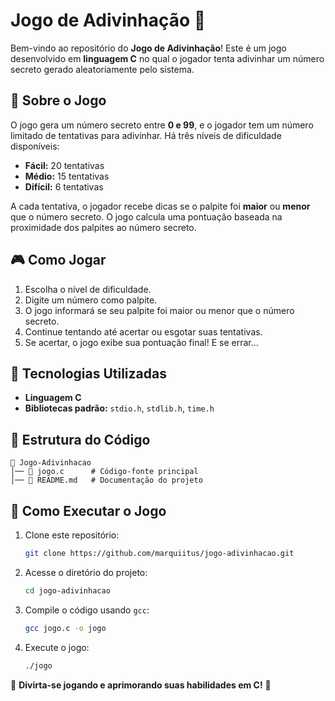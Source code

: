 # Jogo de Adivinhação 🎯

Bem-vindo ao repositório do **Jogo de Adivinhação**! Este é um jogo desenvolvido em **linguagem C** no qual o jogador tenta adivinhar um número secreto gerado aleatoriamente pelo sistema.

## 📌 Sobre o Jogo
O jogo gera um número secreto entre **0 e 99**, e o jogador tem um número limitado de tentativas para adivinhar. Há três níveis de dificuldade disponíveis:

- **Fácil:** 20 tentativas
- **Médio:** 15 tentativas
- **Difícil:** 6 tentativas

A cada tentativa, o jogador recebe dicas se o palpite foi **maior** ou **menor** que o número secreto. O jogo calcula uma pontuação baseada na proximidade dos palpites ao número secreto.

## 🎮 Como Jogar
1. Escolha o nível de dificuldade.
2. Digite um número como palpite.
3. O jogo informará se seu palpite foi maior ou menor que o número secreto.
4. Continue tentando até acertar ou esgotar suas tentativas.
5. Se acertar, o jogo exibe sua pontuação final! E se errar...

## 🔧 Tecnologias Utilizadas
- **Linguagem C**
- **Bibliotecas padrão:** `stdio.h`, `stdlib.h`, `time.h`

## 📂 Estrutura do Código
```
📁 Jogo-Adivinhacao
│── 📄 jogo.c      # Código-fonte principal
│── 📄 README.md   # Documentação do projeto
```

## 🚀 Como Executar o Jogo
1. Clone este repositório:
   ```bash
   git clone https://github.com/marquiitus/jogo-adivinhacao.git
   ```
2. Acesse o diretório do projeto:
   ```bash
   cd jogo-adivinhacao
   ```
3. Compile o código usando `gcc`:
   ```bash
   gcc jogo.c -o jogo
   ```
4. Execute o jogo:
   ```bash
   ./jogo
   ```

🎯 **Divirta-se jogando e aprimorando suas habilidades em C!** 🚀